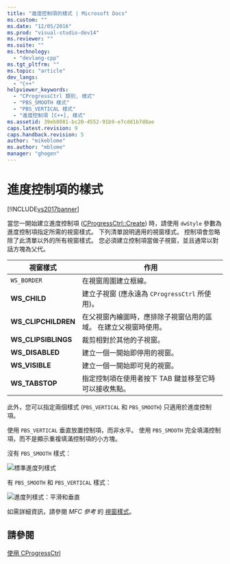 ```yaml
---
title: "進度控制項的樣式 | Microsoft Docs"
ms.custom: ""
ms.date: "12/05/2016"
ms.prod: "visual-studio-dev14"
ms.reviewer: ""
ms.suite: ""
ms.technology: 
  - "devlang-cpp"
ms.tgt_pltfrm: ""
ms.topic: "article"
dev_langs: 
  - "C++"
helpviewer_keywords: 
  - "CProgressCtrl 類別, 樣式"
  - "PBS_SMOOTH 樣式"
  - "PBS_VERTICAL 樣式"
  - "進度控制項 [C++], 樣式"
ms.assetid: 39eb8081-bc20-4552-91b9-e7cdd1b7d8ae
caps.latest.revision: 9
caps.handback.revision: 5
author: "mikeblome"
ms.author: "mblome"
manager: "ghogen"
---
```

# 進度控制項的樣式
[!INCLUDE[vs2017banner](../assembler/inline/includes/vs2017banner.md)]

當您一開始建立進度控制項 \([CProgressCtrl::Create](../Topic/CProgressCtrl::Create.md)\) 時，請使用 `dwStyle` 參數為進度控制項指定所需的視窗樣式。  下列清單說明適用的視窗樣式。  控制項會忽略除了此清單以外的所有視窗樣式。  您必須建立控制項當做子視窗，並且通常以對話方塊為父代。  
  
|視窗樣式|作用|  
|----------|--------|  
|`WS_BORDER`|在視窗周圍建立框線。|  
|**WS\_CHILD**|建立子視窗 \(應永遠為 `CProgressCtrl` 所使用\)。|  
|**WS\_CLIPCHILDREN**|在父視窗內繪圖時，應排除子視窗佔用的區域。  在建立父視窗時使用。|  
|**WS\_CLIPSIBLINGS**|裁剪相對於其他的子視窗。|  
|**WS\_DISABLED**|建立一個一開始即停用的視窗。|  
|**WS\_VISIBLE**|建立一個一開始即可見的視窗。|  
|**WS\_TABSTOP**|指定控制項在使用者按下 TAB 鍵並移至它時可以接收焦點。|  
  
 此外，您可以指定兩個樣式 \(`PBS_VERTICAL` 和 `PBS_SMOOTH`\) 只適用於進度控制項。  
  
 使用 `PBS_VERTICAL` 垂直放置控制項，而非水平。  使用 `PBS_SMOOTH` 完全填滿控制項，而不是顯示重複填滿控制項的小方塊。  
  
 沒有 `PBS_SMOOTH` 樣式：  
  
 ![標準進度列樣式](../mfc/media/vc4ruw1.png "vc4RUW1")  
  
 有 `PBS_SMOOTH` 和 `PBS_VERTICAL` 樣式：  
  
 ![進度列樣式：平滑和垂直](../mfc/media/vc4ruw2.png "vc4RUW2")  
  
 如需詳細資訊，請參閱 *MFC 參考* 的 [視窗樣式](../mfc/reference/frame-window-styles-mfc.md)。  
  
## 請參閱  
 [使用 CProgressCtrl](../mfc/using-cprogressctrl.md)